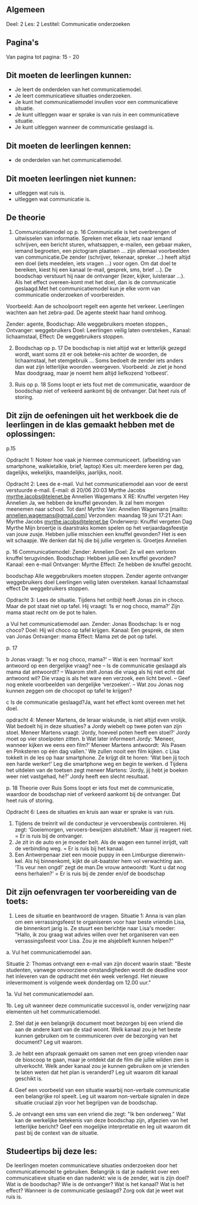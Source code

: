 ## Algemeen
Deel: 2
Les: 2
Lestitel: Communicatie onderzoeken

## Pagina's
Van pagina tot pagina: 15 - 20

## Dit moeten de leerlingen kunnen:
- Je leert de onderdelen van het communicatiemodel.
- Je leert communicatieve situaties onderzoeken.
- Je kunt het communicatiemodel invullen voor een communicatieve situatie.
- Je kunt uitleggen waar er sprake is van ruis in een communicatieve situatie.
- Je kunt uitleggen wanneer de communicatie geslaagd is.

## Dit moeten de leerlingen kennen:
- de onderdelen van het communicatiemodel.

## Dit moeten leerlingen niet kunnen:
- uitleggen wat ruis is.
- uitleggen wat communicatie is.

## De theorie
1) Communicatiemodel op p. 16
Communicatie is het overbrengen of uitwisselen van informatie. Spreken met elkaar, iets naar iemand schrijven, een bericht sturen, whatsappen, e-mailen, een gebaar maken, iemand begroeten, een pictogram plaatsen ... zijn allemaal voorbeelden van communicatie.De zender (schrijver, tekenaar, spreker ...) heeft altijd een doel (iets meedelen, iets vragen ...) voor ogen. Om dat doel te bereiken, kiest hij een kanaal (e-mail, gesprek, sms, brief ...). De boodschap verstuurt hij naar de ontvanger (lezer, kijker, luisteraar ...). Als het effect overeen-komt met het doel, dan is de communicatie geslaagd.Met het communicatiemodel kun je elke vorm van communicatie onderzoeken of voorbereiden.

Voorbeeld: Aan de schoolpoort regelt een agente het verkeer. Leerlingen wachten aan het zebra-pad. De agente steekt haar hand omhoog.

Zender: agente, Boodschap: Alle weggebruikers moeten stoppen., Ontvanger: weggebruikers
Doel: Leerlingen veilig laten oversteken., Kanaal: lichaamstaal, Effect: De weggebruikers stoppen.

2) Boodschap op p. 17
De boodschap is niet altijd wat er letterlijk gezegd wordt, want soms zit er ook beteke-nis achter de woorden, de lichaamstaal, het stemgebruik ... Soms bedoelt de zender iets anders dan wat zijn letterlijke woorden weergeven.
Voorbeeld: Je ziet je hond Max doodgraag, maar je noemt hem altijd liefkozend ‘rotbeest’.

3) Ruis op p. 18
Soms loopt er iets fout met de communicatie, waardoor de boodschap niet of verkeerd aankomt bij de ontvanger. Dat heet ruis of storing.



## Dit zijn de oefeningen uit het werkboek die de leerlingen in de klas gemaakt hebben met de oplossingen:

p.15 

Opdracht 1: Noteer hoe vaak je hiermee communiceert. (afbeelding van smartphone, walkietalkie, brief, laptop) Kies uit: meerdere keren per dag, dagelijks, wekelijks, maandelijks, jaarlijks, nooit.

Opdracht 2: Lees de e-mail. Vul het communicatiemodel aan voor de eerst verstuurde e-mail.
E-mail: 
  di 20/06 20:03
  Myrthe Jacobs <myrthe.jacobs@telenet.be>
  Annelien Wagemans X
  RE: Knuffel vergeten
  Hey Annelien
  Ja, we hebben de knuffel gevonden.
  Ik zal hem morgen meenemen naar school.
  Tot dan!
  Myrthe
  Van: Annelien Wagemans [mailto: annelien.wagemans@gmail.com]
  Verzonden: maandag 19 juni 17:21
  Aan: Myrthe Jacobs <myrthe.jacobs@telenet.be>
  Onderwerp: Knuffel vergeten
  Dag Myrthe
  Mijn broertje is daarstraks komen spelen op het verjaardagsfeestje van jouw zusje.
  Hebben jullie misschien een knuffel gevonden? Het is een wit schaapje.
  We denken dat hij die bij jullie vergeten is.
  Groetjes
  Annelien

p. 16
Communicatiemodel: 
Zender: Annelien
Doel: Ze wil een verloren knuffel terugvinden.
Boodschap: Hebben jullie een knuffel gevonden?
Kanaal: een e-mail
Ontvanger: Myrthe
Effect: Ze hebben de knuffel gezocht.



boodschap Alle weggebruikers moeten stoppen.
Zender agente 
ontvanger weggebruikers
doel Leerlingen veilig laten oversteken.
kanaal lichaamstaal 
effect De weggebruikers stoppen.

Opdracht 3: Lees de situatie.
Tijdens het ontbijt heeft Jonas zin in choco. Maar de pot staat niet op tafel. Hij vraagt: ‘Is er nog choco, mama?’ Zijn mama staat recht om de pot te halen.

a Vul het communicatiemodel aan.
Zender: Jonas
Boodschap: Is er nog choco?
Doel: Hij wil choco op tafel krijgen.
Kanaal: Een gesprek, de stem van Jonas
Ontvanger: mama
Effect: Mama zet de pot op tafel. 

p. 17

b Jonas vraagt: 'Is er nog choco, mama?'
– Wat is een ‘normaal’ kort antwoord op een dergelijke vraag? nee
– Is de communicatie geslaagd als mama dat antwoordt? 
– Waarom stelt Jonas die vraag als hij niet echt dat antwoord wil? 
Die vraag is als het ware een verzoek, een licht bevel.
– Geef nog enkele voorbeelden van dergelijke ‘verzoeken’.
– Wat zou Jonas nog kunnen zeggen om de chocopot op tafel te krijgen?

c Is de communicatie geslaagd?Ja, want het effect komt overeen met het doel.

opdracht 4: Meneer Martens, de leraar wiskunde, is niet altijd even vrolijk. Wat bedoelt hij in deze situaties?
a Jordy wiebelt op twee poten van zijn stoel. Meneer Martens vraagt: ‘Jordy, hoeveel poten heeft een stoel?’
Jordy moet op vier stoelpoten zitten.
b Wat later informeert Jordy: ‘Meneer, wanneer kijken we eens een film?’ Meneer Martens antwoordt: ‘Als Pasen en Pinksteren op één dag vallen.’ We zullen nooit een film kijken.
c Lisa tokkelt in de les op haar smartphone. Ze krijgt dit te horen: ‘Wat ben jij toch een harde werker!’ Leg die smartphone weg en begin te werken.
d Tijdens het uitdelen van de toetsen zegt meneer Martens: ‘Jordy, jij hebt je boeken weer niet vastgehad, hé?’ Jordy heeft een slecht resultaat. 

p. 18
Theorie over Ruis
Soms loopt er iets fout met de communicatie, waardoor de boodschap niet of verkeerd aankomt bij de ontvanger. Dat heet ruis of storing.

Opdracht 6: Lees de situaties en kruis aan waar er sprake is van ruis.

1) Tijdens de treinrit wil de  conducteur je vervoersbewijs controleren. Hij zegt: ‘Goeiemorgen, vervoers-bewijzen alstublieft.’ Maar jij reageert niet. = Er is ruis bij de ontvanger.
2) Je zit in de auto en je moeder belt. Als de wagen een tunnel inrijdt, valt de verbinding weg. = Er is ruis bij het kanaal.
3) Een Antwerpenaar ziet een mooie puppy in een Limburgse dierenwin-kel. Als hij binnenkomt, kijkt de uit-baatster hem vol verwachting aan. ‘Tis veur nen ongd!’ zegt de man.De vrouw antwoordt: ‘Kunt u dat nog eens herhalen?’ = Er is ruis bij de zender en/of de boodschap


## Dit zijn oefenvragen ter voorbereiding van de toets:
1) Lees de situatie en beantwoord de vragen. 
Situatie 1:
Anna is van plan om een verrassingsfeest te organiseren voor haar beste vriendin Lisa, die binnenkort jarig is. Ze stuurt een berichtje naar Lisa's moeder: "Hallo, ik zou graag wat advies willen over het organiseren van een verrassingsfeest voor Lisa. Zou je me alsjeblieft kunnen helpen?"

a. Vul het communicatiemodel aan.

Situatie 2:
Thomas ontvangt een e-mail van zijn docent waarin staat: "Beste studenten, vanwege onvoorziene omstandigheden wordt de deadline voor het inleveren van de opdracht met één week verlengd. Het nieuwe inlevermoment is volgende week donderdag om 12.00 uur."

1a. Vul het communicatiemodel aan.

1b. Leg uit wanneer deze communicatie succesvol is, onder verwijzing naar elementen uit het communicatiemodel.

2) Stel dat je een belangrijk document moet bezorgen bij een vriend die aan de andere kant van de stad woont. Welk kanaal zou je het beste kunnen gebruiken om te communiceren over de bezorging van het document? Leg uit waarom.

3) Je hebt een afspraak gemaakt om samen met een groep vrienden naar de bioscoop te gaan, maar je ontdekt dat de film die jullie wilden zien is uitverkocht. Welk ander kanaal zou je kunnen gebruiken om je vrienden te laten weten dat het plan is veranderd? Leg uit waarom dit kanaal geschikt is.

4) Geef een voorbeeld van een situatie waarbij non-verbale communicatie een belangrijke rol speelt. Leg uit waarom non-verbale signalen in deze situatie cruciaal zijn voor het begrijpen van de boodschap.

5) Je ontvangt een sms van een vriend die zegt: "Ik ben onderweg." Wat kan de werkelijke betekenis van deze boodschap zijn, afgezien van het letterlijke bericht? Geef een mogelijke interpretatie en leg uit waarom dit past bij de context van de situatie.

## Studeertips bij deze les:
De leerlingen moeten communicatieve situaties onderzoeken door het communicatiemodel te gebruiken. Belangrijk is dat je nadenkt over een communicatieve situatie en dan nadenkt: wie is de zender, wat is zijn doel? Wat is de boodschap? Wie is de ontvanger? Wat is het kanaal? Wat is het effect? Wanneer is de communicatie geslaagd?
Zorg ook dat je weet wat ruis is.
